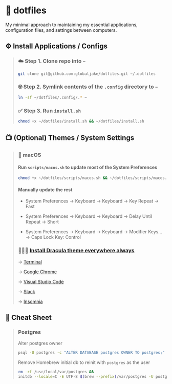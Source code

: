 # 🤙 dotfiles 
My minimal approach to maintaining my essential applications, configuration files, and settings between computers.

## ⚙️ Install Applications / Configs

>### ☁️ Step 1. Clone repo into `~`
>```sh 
>git clone git@github.com:globaljake/dotfiles.git ~/.dotfiles
>```
>### 🤓 Step 2. Symlink contents of the `.config` directory to `~` 
>```sh 
>ln -sf ~/dotfiles/.config/.* ~
>```
>### ✅ Step 3. Run `install.sh`
>```sh 
>chmod +x ~/dotfiles/install.sh && ~/dotfiles/install.sh
>```

## 📺 (Optional) Themes / System Settings

>### 🍎 macOS
>
>#### Run `scripts/macos.sh` to update most of the System Preferences
>    
>```sh 
>chmod +x ~/dotfiles/scripts/macos.sh && ~/dotfiles/scripts/macos.sh
>```
>
>#### Manually update the rest
>   * System Preferences → Keyboard → Keyboard → Key Repeat → Fast
>
>   * System Preferences → Keyboard → Keyboard → Delay Until Repeat → Short
>   
>   * System Preferences → Keyboard → Keyboard → Modifier Keys... → Caps Lock Key: Control
>   
>### 🧛🏽‍♂️ [Install Dracula theme everywhere always](https://draculatheme.com)
>  
>   → [Terminal](https://draculatheme.com/terminal)
>   
>   → [Google Chrome](https://draculatheme.com/chrome)
>   
>   → [Visual Studio Code](https://draculatheme.com/visual-studio-code)
>   
>   → [Slack](https://draculatheme.com/slack)
>   
>   → [Insomnia](https://draculatheme.com/insomnia)

## 📌 Cheat Sheet

>### Postgres
>
>Alter postgres owner
>```sh 
>psql -U postgres -c "ALTER DATABASE postgres OWNER TO postgres;"
>```
>Remove Homebrew initial db to reinit with `postgres` as the user
>```sh 
>rm -rf /usr/local/var/postgres &&
>initdb --locale=C -E UTF-8 $(brew --prefix)/var/postgres -U postgres
>```
